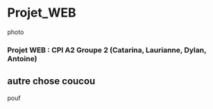 # Projet_WEB

photo

### Projet WEB : CPI A2 Groupe 2 (Catarina, Laurianne, Dylan, Antoine)

## autre chose coucou

pouf
